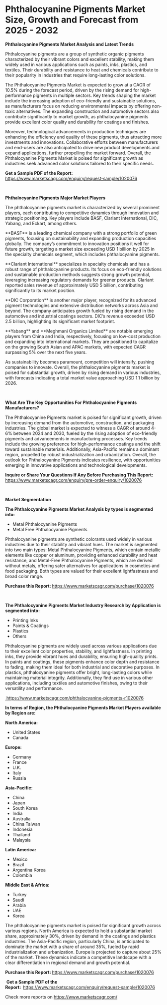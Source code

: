 <p><h1>Phthalocyanine Pigments Market Size, Growth and Forecast from 2025 - 2032</h1></p><p><strong>Phthalocyanine Pigments Market Analysis and Latest Trends</strong></p>
<p><p>Phthalocyanine pigments are a group of synthetic organic pigments characterized by their vibrant colors and excellent stability, making them widely used in various applications such as paints, inks, plastics, and textiles. Their durability and resistance to heat and chemicals contribute to their popularity in industries that require long-lasting color solutions.</p><p>The Phthalocyanine Pigments Market is expected to grow at a CAGR of 10.5% during the forecast period, driven by the rising demand for high-performance pigments in multiple sectors. Key trends shaping the market include the increasing adoption of eco-friendly and sustainable solutions, as manufacturers focus on reducing environmental impacts by offering non-toxic alternatives. The expanding construction and automotive sectors also contribute significantly to market growth, as phthalocyanine pigments provide excellent color quality and durability for coatings and finishes.</p><p>Moreover, technological advancements in production techniques are enhancing the efficiency and quality of these pigments, thus attracting more investments and innovations. Collaborative efforts between manufacturers and end-users are also anticipated to drive new product developments and expand applications, further propelling the market forward. Overall, the Phthalocyanine Pigments Market is poised for significant growth as industries seek advanced color solutions tailored to their specific needs.</p></p>
<p><strong>Get a Sample PDF of the Report:&nbsp;</strong> <a href="https://www.marketscagr.com/enquiry/request-sample/1020076?utm_campaign=2650&utm_medium=2&utm_source=Github&utm_content=ia&utm_term=01042025&utm_id=phthalocyanine-pigments">https://www.marketscagr.com/enquiry/request-sample/1020076</a></p>
<p>&nbsp;</p>
<p><strong>Phthalocyanine Pigments Major Market Players</strong></p>
<p><p>The phthalocyanine pigments market is characterized by several prominent players, each contributing to competitive dynamics through innovation and strategic positioning. Key players include BASF, Clariant International, DIC, Yabang, and Eckart, among others. </p><p>**BASF** is a leading chemical company with a strong portfolio of green pigments, focusing on sustainability and expanding production capacities globally. The company’s commitment to innovation positions it well for future growth, targeting a market size exceeding USD 1 billion by 2025 in the specialty chemicals segment, which includes phthalocyanine pigments.</p><p>**Clariant International** specializes in specialty chemicals and has a robust range of phthalocyanine products. Its focus on eco-friendly solutions and sustainable production methods suggests strong growth potential, leveraging increasing regulatory demands for greener products. Clariant reported sales revenue of approximately USD 5 billion, contributing significantly to its market position.</p><p>**DIC Corporation** is another major player, recognized for its advanced pigment technologies and extensive distribution networks across Asia and beyond. The company anticipates growth fueled by rising demand in the automotive and industrial coatings sectors. DIC’s revenue exceeded USD 2.5 billion, highlighting its significant market footprint.</p><p>**Yabang** and **Meghmani Organics Limited** are notable emerging players from China and India, respectively, focusing on low-cost production and expanding into international markets. They are positioned to capitalize on the growing South Asian and APAC markets, with expected CAGR surpassing 5% over the next five years.</p><p>As sustainability becomes paramount, competition will intensify, pushing companies to innovate. Overall, the phthalocyanine pigments market is poised for substantial growth, driven by rising demand in various industries, with forecasts indicating a total market value approaching USD 1.1 billion by 2026.</p></p>
<p>&nbsp;</p>
<p><strong>What Are The Key Opportunities For Phthalocyanine Pigments Manufacturers?</strong></p>
<p><p>The Phthalocyanine Pigments market is poised for significant growth, driven by increasing demand from the automotive, construction, and packaging industries. The global market is expected to witness a CAGR of around 4-6% between 2024 and 2030, fueled by the rising adoption of eco-friendly pigments and advancements in manufacturing processes. Key trends include the growing preference for high-performance coatings and the shift toward sustainable materials. Additionally, Asia-Pacific remains a dominant region, propelled by robust industrialization and urbanization. Overall, the outlook for Phthalocyanine Pigments indicates resilience, with opportunities emerging in innovative applications and technological developments.</p></p>
<p><strong>Inquire or Share Your Questions If Any Before Purchasing This Report:</strong> <a href="https://www.marketscagr.com/enquiry/pre-order-enquiry/1020076?utm_campaign=2650&utm_medium=2&utm_source=Github&utm_content=ia&utm_term=01042025&utm_id=phthalocyanine-pigments">https://www.marketscagr.com/enquiry/pre-order-enquiry/1020076</a></p>
<p>&nbsp;</p>
<p><strong>Market Segmentation</strong></p>
<p><strong>The Phthalocyanine Pigments Market Analysis by types is segmented into:</strong></p>
<p><ul><li>Metal Phthalocyanine Pigments</li><li>Metal Free Phthalocyanine Pigments</li></ul></p>
<p><p>Phthalocyanine pigments are synthetic colorants used widely in various industries due to their stability and vibrant hues. The market is segmented into two main types: Metal Phthalocyanine Pigments, which contain metallic elements like copper or aluminum, providing enhanced durability and heat resistance, and Metal-Free Phthalocyanine Pigments, which are derived without metals, offering safer alternatives for applications in cosmetics and food packaging. Both types are valued for their excellent lightfastness and broad color range.</p></p>
<p><strong>Purchase this Report:&nbsp;</strong><a href="https://www.marketscagr.com/purchase/1020076?utm_campaign=2650&utm_medium=2&utm_source=Github&utm_content=ia&utm_term=01042025&utm_id=phthalocyanine-pigments">https://www.marketscagr.com/purchase/1020076</a></p>
<p>&nbsp;</p>
<p><strong>The Phthalocyanine Pigments Market Industry Research by Application is segmented into:</strong></p>
<p><ul><li>Printing Inks</li><li>Paints & Coatings</li><li>Plastics</li><li>Others</li></ul></p>
<p><p>Phthalocyanine pigments are widely used across various applications due to their excellent color properties, stability, and lightfastness. In printing inks, they provide vibrant hues and durability, ensuring high-quality prints. In paints and coatings, these pigments enhance color depth and resistance to fading, making them ideal for both industrial and decorative purposes. In plastics, phthalocyanine pigments offer bright, long-lasting colors while maintaining material integrity. Additionally, they find use in various other applications, including textiles and automotive finishes, owing to their versatility and performance.</p></p>
<p><a href="https://www.marketscagr.com/phthalocyanine-pigments-r1020076?utm_campaign=2650&utm_medium=2&utm_source=Github&utm_content=ia&utm_term=01042025&utm_id=phthalocyanine-pigments">&nbsp;https://www.marketscagr.com/phthalocyanine-pigments-r1020076</a></p>
<p><strong>In terms of Region, the Phthalocyanine Pigments Market Players available by Region are:</strong></p>
<p>
    <p> <strong> North America: </strong>
        <ul>
            <li>United States</li>
            <li>Canada</li>
        </ul>
        </p> 
    <p> <strong> Europe: </strong>
        <ul>
            <li>Germany</li>
            <li>France</li>
            <li>U.K.</li>
            <li>Italy</li>
            <li>Russia</li>
        </ul>
        </p> 
    <p> <strong> Asia-Pacific: </strong>
        <ul>
            <li>China</li>
            <li>Japan</li>
            <li>South Korea</li>
            <li>India</li>
            <li>Australia</li>
            <li>China Taiwan</li>
            <li>Indonesia</li>
            <li>Thailand</li>
            <li>Malaysia</li>
        </ul>
        </p> 
    <p> <strong> Latin America: </strong>
        <ul>
            <li>Mexico</li>
            <li>Brazil</li>
            <li>Argentina Korea</li>
            <li>Colombia</li>
        </ul>
        </p> 
    <p> <strong> Middle East & Africa: </strong>
        <ul>
            <li>Turkey</li>
            <li>Saudi</li>
            <li>Arabia</li>
            <li>UAE</li>
            <li>Korea</li>
        </ul>
    </p>
    </p>
<p><p>The phthalocyanine pigments market is poised for significant growth across various regions. North America is expected to hold a substantial market share, approximately 30%, driven by demand in the coatings and plastics industries. The Asia-Pacific region, particularly China, is anticipated to dominate the market with a share of around 35%, fueled by rapid industrialization and urbanization. Europe is projected to capture about 25% of the market. These dynamics indicate a competitive landscape with a clear differentiation in regional demand and growth potential.</p></p>
<p><strong>Purchase this Report: </strong><a href="https://www.marketscagr.com/purchase/1020076?utm_campaign=2650&utm_medium=2&utm_source=Github&utm_content=ia&utm_term=01042025&utm_id=phthalocyanine-pigments">https://www.marketscagr.com/purchase/1020076</a></p>
<p>&nbsp;<strong>Get a Sample PDF of the Report:&nbsp;&nbsp;</strong><a href="https://www.marketscagr.com/enquiry/request-sample/1020076?utm_campaign=2650&utm_medium=2&utm_source=Github&utm_content=ia&utm_term=01042025&utm_id=phthalocyanine-pigments">https://www.marketscagr.com/enquiry/request-sample/1020076</a></p>
<p><strong></strong></p>
<p>Check more reports on <a href="https://www.marketscagr.com/?utm_campaign=2650&utm_medium=2&utm_source=Github&utm_content=ia&utm_term=01042025&utm_id=phthalocyanine-pigments">https://www.marketscagr.com/</a></p>